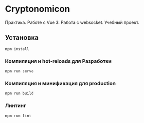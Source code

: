 # Cryptonomicon

Практика. Работе с Vue 3. Работа с websocket. Учебный проект.

## Установка
```
npm install
```

### Компиляция и hot-reloads для Разработки
```
npm run serve
```

### Компиляция и минификация для production
```
npm run build
```

### Линтинг
```
npm run lint
```
